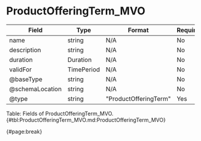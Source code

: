 <!--
    ATTENTION: This file was generated via gradle!
               Do NOT manually edit this file! Any such changes will be overwritten!
-->

# ProductOfferingTerm_MVO

| Field | Type | Format | Required |
| ------- | ------- | ------- | --- |
| name | string | N/A | No |
| description | string | N/A | No |
| duration | Duration | N/A | No |
| validFor | TimePeriod | N/A | No |
| @baseType | string | N/A | No |
| @schemaLocation | string | N/A | No |
| @type | string | "ProductOfferingTerm" | Yes |

Table: Fields of ProductOfferingTerm_MVO. {#tbl:ProductOfferingTerm_MVO.md:ProductOfferingTerm_MVO}

{#page:break}
